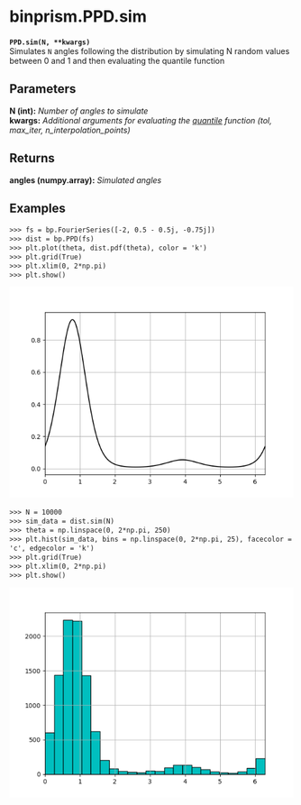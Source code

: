 # binprism.PPD.sim
**`PPD.sim(N, **kwargs)`** <br />
Simulates `N` angles following the distribution by simulating N random values between 0 and 1 and then evaluating the quantile function

## Parameters
**N (int):** *Number of angles to simulate* <br />
**kwargs:** *Additional arguments for evaluating the [quantile](quantile.md) function (tol, max_iter, n_interpolation_points)*

## Returns
**angles (numpy.array):** *Simulated angles*

## Examples
```
>>> fs = bp.FourierSeries([-2, 0.5 - 0.5j, -0.75j])
>>> dist = bp.PPD(fs)
>>> plt.plot(theta, dist.pdf(theta), color = 'k')
>>> plt.grid(True)
>>> plt.xlim(0, 2*np.pi)
>>> plt.show()
```
![alt text](SimExample1.png "Distribution To Simulate From")
```
>>> N = 10000
>>> sim_data = dist.sim(N)
>>> theta = np.linspace(0, 2*np.pi, 250)
>>> plt.hist(sim_data, bins = np.linspace(0, 2*np.pi, 25), facecolor = 'c', edgecolor = 'k')
>>> plt.grid(True)
>>> plt.xlim(0, 2*np.pi)
>>> plt.show()
```
![alt text](SimExample2.png "Simulated Data")